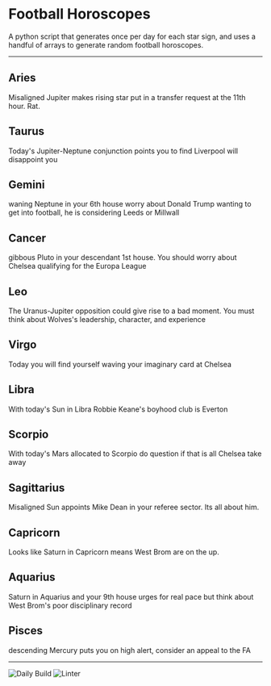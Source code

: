 # Football Horoscopes

A python script that generates once per day for each star sign, and uses a handful of arrays to generate random football horoscopes.

---

<!-- horoscopes_item starts -->
<h2>Aries</h2><p>Misaligned Jupiter makes rising star put in a transfer request at the 11th hour. Rat.</p><h2>Taurus</h2><p>Today's Jupiter-Neptune conjunction points you to find Liverpool will disappoint you</p><h2>Gemini</h2><p>waning Neptune in your 6th house worry about Donald Trump wanting to get into football, he is considering Leeds or Millwall</p><h2>Cancer</h2><p>gibbous Pluto in your descendant 1st house. You should worry about Chelsea qualifying for the Europa League</p><h2>Leo</h2><p>The Uranus-Jupiter opposition could give rise to a bad moment. You must think about Wolves's leadership, character, and experience</p><h2>Virgo</h2><p>Today you will find yourself waving your imaginary card at Chelsea</p><h2>Libra</h2><p>With today's Sun in Libra Robbie Keane's boyhood club is Everton</p><h2>Scorpio</h2><p>With today's Mars allocated to Scorpio do question if that is all Chelsea take away</p><h2>Sagittarius</h2><p>Misaligned Sun appoints Mike Dean in your referee sector. Its all about him.</p><h2>Capricorn</h2><p>Looks like Saturn in Capricorn means West Brom are on the up.</p><h2>Aquarius</h2><p>Saturn in Aquarius and your 9th house urges for real pace but think about West Brom's poor disciplinary record</p><h2>Pisces</h2><p>descending Mercury puts you on high alert, consider an appeal to the FA</p>
<!-- horoscopes_item ends -->

---

![Daily Build](https://github.com/MatBenfield/horofootball.thechels.uk/workflows/Daily%20Build/badge.svg) ![Linter](https://github.com/MatBenfield/horofootball.thechels.uk/workflows/Linter/badge.svg)
